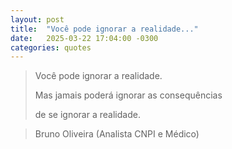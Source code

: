 ```yaml
---
layout: post
title:  "Você pode ignorar a realidade..."
date:   2025-03-22 17:04:00 -0300
categories: quotes
---
```


>Você pode ignorar a realidade.
>
>Mas jamais poderá ignorar as consequências
>
>de se ignorar a realidade.

>Bruno Oliveira (Analista CNPI e Médico)
